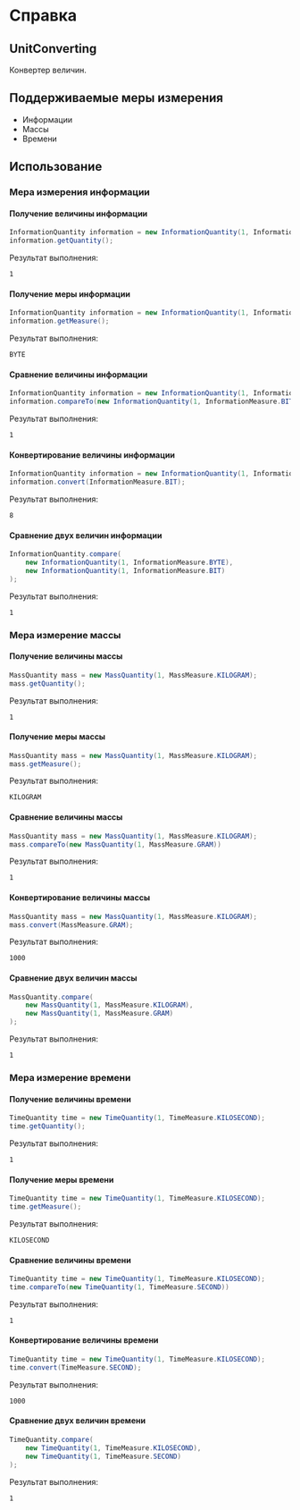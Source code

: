 # Справка
## UnitConverting
Конвертер величин.

## Поддерживаемые меры измерения
* Информации
* Массы
* Времени

## Использование
### Мера измерения информации
#### Получение величины информации
```java
InformationQuantity information = new InformationQuantity(1, InformationMeasure.BYTE);
information.getQuantity();
```

Результат выполнения:
```
1
```

#### Получение меры информации
```java
InformationQuantity information = new InformationQuantity(1, InformationMeasure.BYTE);
information.getMeasure();
```

Результат выполнения:
```
BYTE
```

#### Сравнение величины информации
```java
InformationQuantity information = new InformationQuantity(1, InformationMeasure.BYTE);
information.compareTo(new InformationQuantity(1, InformationMeasure.BIT))
```

Результат выполнения:
```
1
```

#### Конвертирование величины информации
```java
InformationQuantity information = new InformationQuantity(1, InformationMeasure.BYTE);
information.convert(InformationMeasure.BIT);
```

Результат выполнения:
```
8
```

#### Сравнение двух величин информации
```java
InformationQuantity.compare(
    new InformationQuantity(1, InformationMeasure.BYTE),
    new InformationQuantity(1, InformationMeasure.BIT)
);
```

Результат выполнения:
```
1
```

### Мера измерение массы
#### Получение величины массы
```java
MassQuantity mass = new MassQuantity(1, MassMeasure.KILOGRAM);
mass.getQuantity();
```

Результат выполнения:
```
1
```

#### Получение меры массы
```java
MassQuantity mass = new MassQuantity(1, MassMeasure.KILOGRAM);
mass.getMeasure();
```

Результат выполнения:
```
KILOGRAM
```

#### Сравнение величины массы
```java
MassQuantity mass = new MassQuantity(1, MassMeasure.KILOGRAM);
mass.compareTo(new MassQuantity(1, MassMeasure.GRAM))
```

Результат выполнения:
```
1
```

#### Конвертирование величины массы
```java
MassQuantity mass = new MassQuantity(1, MassMeasure.KILOGRAM);
mass.convert(MassMeasure.GRAM);
```

Результат выполнения:
```
1000
```

#### Сравнение двух величин массы
```java
MassQuantity.compare(
    new MassQuantity(1, MassMeasure.KILOGRAM),
    new MassQuantity(1, MassMeasure.GRAM)
);
```

Результат выполнения:
```
1
```

### Мера измерение времени
#### Получение величины времени
```java
TimeQuantity time = new TimeQuantity(1, TimeMeasure.KILOSECOND);
time.getQuantity();
```

Результат выполнения:
```
1
```

#### Получение меры времени
```java
TimeQuantity time = new TimeQuantity(1, TimeMeasure.KILOSECOND);
time.getMeasure();
```

Результат выполнения:
```
KILOSECOND
```

#### Сравнение величины времени
```java
TimeQuantity time = new TimeQuantity(1, TimeMeasure.KILOSECOND);
time.compareTo(new TimeQuantity(1, TimeMeasure.SECOND))
```

Результат выполнения:
```
1
```

#### Конвертирование величины времени
```java
TimeQuantity time = new TimeQuantity(1, TimeMeasure.KILOSECOND);
time.convert(TimeMeasure.SECOND);
```

Результат выполнения:
```
1000
```

#### Сравнение двух величин времени
```java
TimeQuantity.compare(
    new TimeQuantity(1, TimeMeasure.KILOSECOND),
    new TimeQuantity(1, TimeMeasure.SECOND)
);
```

Результат выполнения:
```
1
```